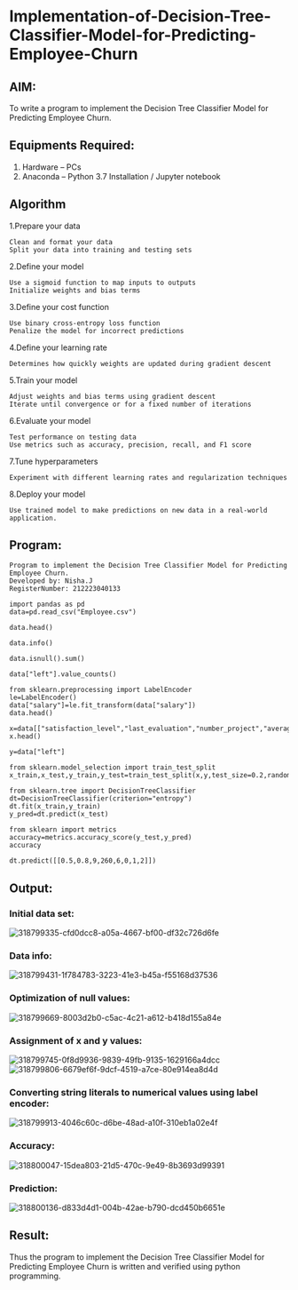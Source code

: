 # Implementation-of-Decision-Tree-Classifier-Model-for-Predicting-Employee-Churn

## AIM:
To write a program to implement the Decision Tree Classifier Model for Predicting Employee Churn.

## Equipments Required:
1. Hardware – PCs
2. Anaconda – Python 3.7 Installation / Jupyter notebook

## Algorithm
1.Prepare your data

    Clean and format your data
    Split your data into training and testing sets

2.Define your model

    Use a sigmoid function to map inputs to outputs
    Initialize weights and bias terms

3.Define your cost function

    Use binary cross-entropy loss function
    Penalize the model for incorrect predictions

4.Define your learning rate

    Determines how quickly weights are updated during gradient descent

5.Train your model

    Adjust weights and bias terms using gradient descent
    Iterate until convergence or for a fixed number of iterations

6.Evaluate your model

    Test performance on testing data
    Use metrics such as accuracy, precision, recall, and F1 score

7.Tune hyperparameters

    Experiment with different learning rates and regularization techniques

8.Deploy your model

    Use trained model to make predictions on new data in a real-world application.

## Program:
```
Program to implement the Decision Tree Classifier Model for Predicting Employee Churn.
Developed by: Nisha.J
RegisterNumber: 212223040133 
```
```
import pandas as pd
data=pd.read_csv("Employee.csv")

data.head()

data.info()

data.isnull().sum()

data["left"].value_counts()

from sklearn.preprocessing import LabelEncoder
le=LabelEncoder()
data["salary"]=le.fit_transform(data["salary"])
data.head()

x=data[["satisfaction_level","last_evaluation","number_project","average_montly_hours","time_spend_company","Work_accident","promotion_last_5years","salary"]]
x.head()

y=data["left"]

from sklearn.model_selection import train_test_split
x_train,x_test,y_train,y_test=train_test_split(x,y,test_size=0.2,random_state=100)

from sklearn.tree import DecisionTreeClassifier
dt=DecisionTreeClassifier(criterion="entropy")
dt.fit(x_train,y_train)
y_pred=dt.predict(x_test)

from sklearn import metrics
accuracy=metrics.accuracy_score(y_test,y_pred)
accuracy

dt.predict([[0.5,0.8,9,260,6,0,1,2]])
```

## Output:
### Initial data set:
![318799335-cfd0dcc8-a05a-4667-bf00-df32c726d6fe](https://github.com/user-attachments/assets/fecd62bb-a570-41c7-8b9f-6237e1e84a18)

### Data info:
![318799431-1f784783-3223-41e3-b45a-f55168d37536](https://github.com/user-attachments/assets/514b1c55-7547-4c6a-bafc-a7f9fae31f6a)

### Optimization of null values:
![318799669-8003d2b0-c5ac-4c21-a612-b418d155a84e](https://github.com/user-attachments/assets/ce8cc128-2598-44d8-b97c-6f6585a14fae)

### Assignment of x and y values:
![318799745-0f8d9936-9839-49fb-9135-1629166a4dcc](https://github.com/user-attachments/assets/e5b7fff0-64af-485f-b075-af7bc964c823)
![318799806-6679ef6f-9dcf-4519-a7ce-80e914ea8d4d](https://github.com/user-attachments/assets/0a5cf4b6-8de8-4f0e-b5bf-7c476cf3f082)

### Converting string literals to numerical values using label encoder:
![318799913-4046c60c-d6be-48ad-a10f-310eb1a02e4f](https://github.com/user-attachments/assets/eb154090-a8fe-48e4-89db-43a2c8048496)

### Accuracy:
![318800047-15dea803-21d5-470c-9e49-8b3693d99391](https://github.com/user-attachments/assets/b630d7ad-3ac9-4e38-b8b7-8390826e7d23)

### Prediction:
![318800136-d833d4d1-004b-42ae-b790-dcd450b6651e](https://github.com/user-attachments/assets/20619e50-a9d2-42f0-812f-125b8842ec6c)


## Result:
Thus the program to implement the  Decision Tree Classifier Model for Predicting Employee Churn is written and verified using python programming.
